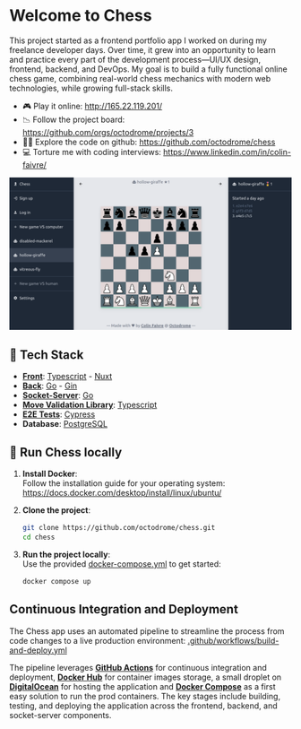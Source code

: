 # Welcome to Chess

This project started as a frontend portfolio app I worked on during my freelance developer days. Over time, it grew into an opportunity to learn and practice every part of the development process—UI/UX design, frontend, backend, and DevOps. My goal is to build a fully functional online chess game, combining real-world chess mechanics with modern web technologies, while growing full-stack skills.

-   🎮 Play it online: http://165.22.119.201/
-   📉 Follow the project board: https://github.com/orgs/octodrome/projects/3
-   🕵️‍♂️ Explore the code on github: https://github.com/octodrome/chess
-   💻 Torture me with coding interviews: https://www.linkedin.com/in/colin-faivre/

![alt text](./documentation/app_screenshot.png?raw=true)

## 👾 Tech Stack

-   [**Front**](/front/README.md): [Typescript](https://www.typescriptlang.org/) - [Nuxt](https://nuxt.com/)
-   [**Back**](/back/README.md): [Go](https://go.dev/) - [Gin](https://gin-gonic.com/)
-   [**Socket-Server**](/socket-server/README.md): [Go](https://go.dev/)
-   [**Move Validation Library**](/chess-legal-moves/): [Typescript](https://www.typescriptlang.org/)
-   [**E2E Tests**](/e2e/): [Cypress](https://www.cypress.io/)
-   **Database**: [PostgreSQL](https://www.postgresql.org/)

## 🥷 Run Chess locally

1. **Install Docker**:  
   Follow the installation guide for your operating system:  
   https://docs.docker.com/desktop/install/linux/ubuntu/
2. **Clone the project**:

    ```bash
    git clone https://github.com/octodrome/chess.git
    cd chess
    ```

3. **Run the project locally**:  
   Use the provided [docker-compose.yml](/docker-compose.yml) to get started:
    ```bash
    docker compose up
    ```

## Continuous Integration and Deployment

The Chess app uses an automated pipeline to streamline the process from code changes to a live production environment: [.github/workflows/build-and-deploy.yml](.github/workflows/build-and-deploy.yml)

The pipeline leverages [**GitHub Actions**](https://github.com/features/actions) for continuous integration and deployment, [**Docker Hub**](https://hub.docker.com/) for container images storage, a small droplet on [**DigitalOcean**](https://www.digitalocean.com/) for hosting the application and [**Docker Compose**](https://docs.docker.com/compose/) as a first easy solution to run the prod containers. The key stages include building, testing, and deploying the application across the frontend, backend, and socket-server components.
